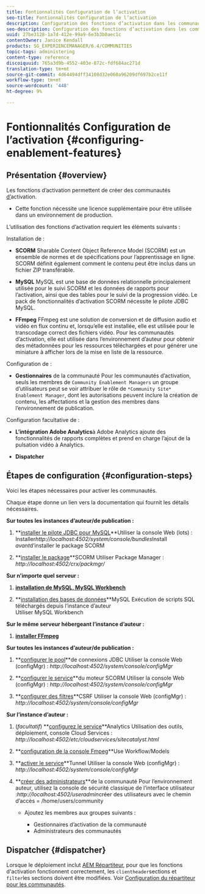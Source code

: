 ```yaml
---
title: Fontionnalités Configuration de l’activation
seo-title: Fontionnalités Configuration de l’activation
description: Configuration des fonctions d’activation dans les communautés
seo-description: Configuration des fonctions d’activation dans les communautés
uuid: 27be3128-1a7d-412e-99a9-6e3b3b0aec1c
contentOwner: Janice Kendall
products: SG_EXPERIENCEMANAGER/6.4/COMMUNITIES
topic-tags: administering
content-type: reference
discoiquuid: 765a3d9b-4552-403e-872c-fdf684ac271d
translation-type: tm+mt
source-git-commit: 4d64494dff34108d32e060a96209df697b2ce11f
workflow-type: tm+mt
source-wordcount: '448'
ht-degree: 9%

---
```



# Fontionnalités Configuration de l’activation {#configuring-enablement-features}

## Présentation {#overview}

Les fonctions d’activation permettent de créer des communautés [d’](overview.md#enablement-community)activation.

* Cette fonction nécessite une licence supplémentaire pour être utilisée dans un environnement de production.

L’utilisation des fonctions d’activation requiert les éléments suivants :

Installation de :

* **SCORM** Sharable Content Object Reference Model (SCORM) est un ensemble de normes et de spécifications pour l’apprentissage en ligne. SCORM définit également comment le contenu peut être inclus dans un fichier ZIP transférable.

* **MySQL** MySQL est une base de données relationnelle principalement utilisée pour le suivi SCORM et les données de rapports pour l’activation, ainsi que des tables pour le suivi de la progression vidéo. Le pack de fonctionnalités d’activation SCORM nécessite le pilote JDBC MySQL.

* **FFmpeg** FFmpeg est une solution de conversion et de diffusion audio et vidéo en flux continu et, lorsqu’elle est installée, elle est utilisée pour le transcodage correct des fichiers [](../../help/sites-authoring/default-components-foundation.md#video)vidéo. Pour les communautés d’activation, elle est utilisée dans l’environnement d’auteur pour obtenir des métadonnées pour les ressources téléchargées et pour générer une miniature à afficher lors de la mise en liste de la ressource.

Configuration de :

* **Gestionnaires** de la communauté Pour les communautés d’activation, seuls les membres de 
`Community Enablement Managers` un groupe d’utilisateurs peut se voir attribuer le rôle de `*Community Site* Enablement Manager`, dont les autorisations peuvent inclure la création de contenu, les affectations et la gestion des membres dans l’environnement de publication.

Configuration facultative de :

* **L’intégration Adobe Analytics**&#x200B;à Adobe Analytics ajoute des fonctionnalités de rapports complètes et prend en charge l’ajout de la pulsation vidéo à Analytics.

* **Dispatcher**

## Étapes de configuration {#configuration-steps}

Voici les étapes nécessaires pour activer les communautés.

Chaque étape donne un lien vers la documentation qui fournit les détails nécessaires.

**Sur toutes les instances d’auteur/de publication :**

1. **[installer le pilote JDBC pour MySQL](deploy-communities.md#jdbc-driver-for-mysql)**Utiliser la console Web (lots) : 
Installer*http://localhost:4502/system/console/bundles*Install *avant*d’installer le package SCORM

1. **[installer le package](deploy-communities.md#scorm-package)**SCORM Utiliser Package Manager :
*http://localhost:4502/crx/packmgr/*

**Sur n&#39;importe quel serveur :**

1. **[installation de MySQL, MySQL Workbench](mysql.md)**

1. **[installation des bases de données](mysql.md#database-setup)**MySQL Exécution de scripts SQL téléchargés depuis l’instance d’auteur
\
   Utiliser MySQL Workbench

**Sur le même serveur hébergeant l’instance d’auteur :**

1. **[installer FFmpeg](ffmpeg.md)**

**Sur toutes les instances d’auteur/de publication :**

1. **[configurer le pool](mysql.md#configure-jdbc-connections)**de connexions JDBC Utiliser la console Web (configMgr) :
*http://localhost:4502/system/console/configMgr*

1. **[configurer le service](mysql.md#aem-communities-scormengine-service)**du moteur SCORM Utiliser la console Web (configMgr) :
*http://localhost:4502/system/console/configMgr*

1. **[configurer des filtres](mysql.md#adobe-granite-csrf-filter)**CSRF Utiliser la console Web (configMgr) :
*http://localhost:4502/system/console/configMgr*

**Sur l’instance d’auteur :**

1. (*facultatif*) **[configurez le service](analytics.md)**Analytics Utilisation des outils, déploiement, console Cloud Services :
*http://localhost:4502/etc/cloudservices/sitecatalyst.html*

1. **[configuration de la console Fmpeg](ffmpeg.md#configure-ffmpeg-transcoding-service)**Use Workflow/Models

1. **[activer le service](deploy-communities.md#tunnel-service-on-author)**Tunnel Utiliser la console Web (configMgr) :
*http://localhost:4502/system/console/configMgr*

1. **[créer des administrateurs](users.md#creating-community-members)**de la communauté Pour l’environnement auteur, utilisez la console de sécurité classique de l’interface utilisateur :*http://localhost:4502/useradmin*créer des utilisateurs avec le chemin d’accès = /home/users/community

   * Ajoutez les membres aux groupes suivants :

      * Gestionnaires d’activation de la communauté
      * Administrateurs des communautés

## Dispatcher {#dispatcher}

Lorsque le déploiement inclut [AEM Répartiteur](https://helpx.adobe.com/experience-manager/dispatcher/using/dispatcher.html), pour que les fonctions d&#39;activation fonctionnent correctement, les `clientheader`sections et `filter`les sections doivent être modifiées. Voir [Configuration du répartiteur pour les communautés](dispatcher.md#enablement).
